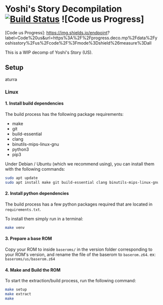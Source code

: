# Yoshi's Story Decompilation [![Build Status]][actions] ![Code us Progress]

[Build Status]: <https://github.com/decompals/yoshis-story/actions/workflows/ci.yml/badge.svg>
[actions]: <https://github.com/decompals/yoshis-story/actions/workflows/ci.yml>
[Code us Progress]: https://img.shields.io/endpoint? label=Code%20us&url=https%3A%2F%2Fprogress.deco.mp%2Fdata%2Fyoshisstory%2Fus%2Fcode%2F%3Fmode%3Dshield%26measure%3Dall

This is a WIP decomp of Yoshi's Story (US).

## Setup
aturra
### Linux

#### 1. Install build dependencies

The build process has the following package requirements:

* make
* git
* build-essential
* clang
* binutils-mips-linux-gnu
* python3
* pip3

Under Debian / Ubuntu (which we recommend using), you can install them with the following commands:

```bash
sudo apt update
sudo apt install make git build-essential clang binutils-mips-linux-gnu python3 python3-pip
```

#### 2. Install python dependencies

The build process has a few python packages required that are located in `requirements.txt`.

To install them simply run in a terminal:

```bash
make venv
```

#### 3. Prepare a base ROM

Copy your ROM to inside `baseroms/` in the version folder corresponding to your ROM's version, and rename the file of the baserom to `baserom.z64`. ex: `baseroms/us/baserom.z64`

#### 4. Make and Build the ROM

To start the extraction/build process, run the following command:

```bash
make setup
make extract
make
```
